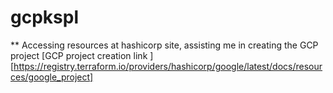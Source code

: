 # gcpkspl
** Accessing resources at hashicorp site, assisting me in creating the GCP project
[GCP project creation link ][https://registry.terraform.io/providers/hashicorp/google/latest/docs/resources/google_project]
 
